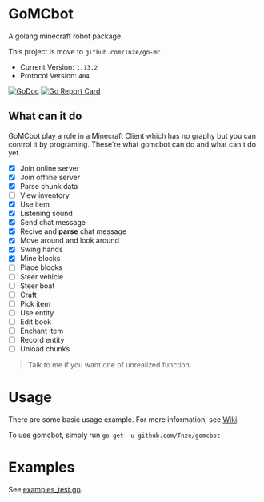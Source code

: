 # GoMCbot
A golang minecraft robot package.

This project is move to `github.com/Tnze/go-mc`.

- Current Version: `1.13.2`  
- Protocol Version: `404`

[![GoDoc](https://godoc.org/github.com/Tnze/gomcbot?status.svg)](https://godoc.org/github.com/Tnze/gomcbot)
[![Go Report Card](https://goreportcard.com/badge/github.com/Tnze/gomcbot)](https://goreportcard.com/report/github.com/Tnze/gomcbot)

## What can it do
GoMCbot play a role in a Minecraft Client which has no graphy but you can control it by programing.
These're what gomcbot can do and what can't do yet
- [x] Join online server
- [x] Join offline server
- [x] Parse chunk data
- [ ] View inventory
- [x] Use item
- [x] Listening sound
- [x] Send chat message
- [x] Recive and **parse** chat message
- [x] Move around and look around
- [x] Swing hands
- [x] Mine blocks
- [ ] Place blocks
- [ ] Steer vehicle
- [ ] Steer boat
- [ ] Craft
- [ ] Pick item
- [ ] Use entity
- [ ] Edit book
- [ ] Enchant item
- [ ] Record entity
- [ ] Unload chunks

> Talk to me if you want one of unrealized function.
# Usage
There are some basic usage example. For more information, see [Wiki](https://github.com/Tnze/gomcbot/wiki).

To use gomcbot, simply run `go get -u github.com/Tnze/gomcbot`

# Examples

See [examples_test.go](https://github.com/Tnze/gomcbot/blob/master/examples_test.go).
